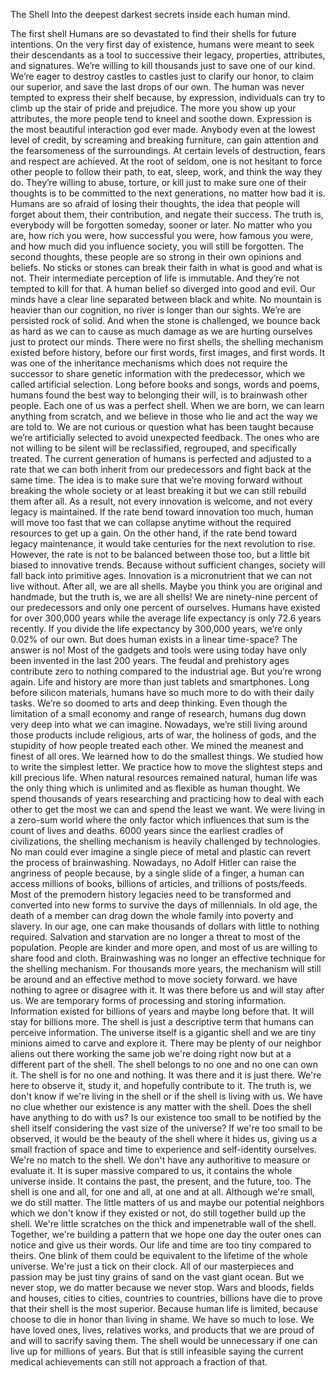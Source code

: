 The Shell
Into the deepest darkest secrets inside each human mind.

The first shell
Humans are so devastated to find their shells for future intentions. On the very first day of existence, humans were meant to seek their descendants as a tool to successive their legacy, properties, attributes, and signatures. We’re willing to kill thousands just to save one of our kind. We’re eager to destroy castles to castles just to clarify our honor, to claim our superior, and save the last drops of our own.
The human was never tempted to express their shelf because, by expression, individuals can try to climb up the stair of pride and prejudice. The more you show up your attributes, the more people tend to kneel and soothe down. Expression is the most beautiful interaction god ever made. Anybody even at the lowest level of credit, by screaming and breaking furniture, can gain attention and the fearsomeness of the surroundings. At certain levels of destruction, fears and respect are achieved.
At the root of seldom, one is not hesitant to force other people to follow their path, to eat, sleep, work, and think the way they do. They’re willing to abuse, torture, or kill just to make sure one of their thoughts is to be committed to the next generations, no matter how bad it is. Humans are so afraid of losing their thoughts, the idea that people will forget about them, their contribution, and negate their success. The truth is, everybody will be forgotten someday, sooner or later. No matter who you are, how rich you were, how successful you were, how famous you were, and how much did you influence society, you will still be forgotten.
The second thoughts, these people are so strong in their own opinions and beliefs. No sticks or stones can break their faith in what is good and what is not. Their intermediate perception of life is immutable. And they’re not tempted to kill for that. A human belief so diverged into good and evil. Our minds have a clear line separated between black and white. No mountain is heavier than our cognition, no river is longer than our sights. We’re are persisted rock of solid. And when the stone is challenged, we bounce back as hard as we can to cause as much damage as we are hurting ourselves just to protect our minds.
There were no first shells, the shelling mechanism existed before history, before our first words, first images, and first words. It was one of the inheritance mechanisms which does not require the successor to share genetic information with the predecessor, which we called artificial selection.
Long before books and songs, words and poems, humans found the best way to belonging their will, is to brainwash other people. Each one of us was a perfect shell. When we are born, we can learn anything from scratch, and we believe in those who lie and act the way we are told to. We are not curious or question what has been taught because we’re artificially selected to avoid unexpected feedback. The ones who are not willing to be silent will be reclassified, regrouped, and specifically treated. The current generation of humans is perfected and adjusted to a rate that we can both inherit from our predecessors and fight back at the same time. The idea is to make sure that we’re moving forward without breaking the whole society or at least breaking it but we can still rebuild them after all. As a result, not every innovation is welcome, and not every legacy is maintained. If the rate bend toward innovation too much, human will move too fast that we can collapse anytime without the required resources to get up a gain. On the other hand, if the rate bend toward legacy maintenance, it would take centuries for the next revolution to rise. However, the rate is not to be balanced between those too, but a little bit biased to innovative trends. Because without sufficient changes, society will fall back into primitive ages. Innovation is a micronutrient that we can not live without.
After all, we are all shells. Maybe you think you are original and handmade, but the truth is, we are all shells! We are ninety-nine percent of our predecessors and only one percent of ourselves. Humans have existed for over 300,000 years while the average life expectancy is only 72.6 years recently. If you divide the life expectancy by 300,000 years, we’re only 0.02% of our own. But does human exists in a linear time-space? The answer is no! Most of the gadgets and tools were using today have only been invented in the last 200 years. The feudal and prehistory ages contribute zero to nothing compared to the industrial age. But you’re wrong again. Life and history are more than just tablets and smartphones.
Long before silicon materials, humans have so much more to do with their daily tasks. We’re so doomed to arts and deep thinking. Even though the limitation of a small economy and range of research, humans dug down very deep into what we can imagine. Nowadays, we’re still living around those products include religious, arts of war, the holiness of gods, and the stupidity of how people treated each other. We mined the meanest and finest of all ores. We learned how to do the smallest things. We studied how to write the simplest letter. We practice how to move the slightest steps and kill precious life. When natural resources remained natural, human life was the only thing which is unlimited and as flexible as human thought. We spend thousands of years researching and practicing how to deal with each other to get the most we can and spend the least we want. We were living in a zero-sum world where the only factor which influences that sum is the count of lives and deaths.
6000 years since the earliest cradles of civilizations, the shelling mechanism is heavily challenged by technologies. No man could ever imagine a single piece of metal and plastic can revert the process of brainwashing. Nowadays, no Adolf Hitler can raise the angriness of people because, by a single slide of a finger, a human can access millions of books, billions of articles, and trillions of posts/feeds. Most of the premodern history legacies need to be transformed and converted into new forms to survive the days of millennials. In old age, the death of a member can drag down the whole family into poverty and slavery. In our age, one can make thousands of dollars with little to nothing required. Salvation and starvation are no longer a threat to most of the population. People are kinder and more open, and most of us are willing to share food and cloth. Brainwashing was no longer an effective technique for the shelling mechanism.
For thousands more years, the mechanism will still be around and an effective method to move society forward. we have nothing to agree or disagree with it. It was there before us and will stay after us. We are temporary forms of processing and storing information. Information existed for billions of years and maybe long before that. It will stay for billions more. The shell is just a descriptive term that humans can perceive information. The universe itself is a gigantic shell and we are tiny minions aimed to carve and explore it. There may be plenty of our neighbor aliens out there working the same job we're doing right now but at a different part of the shell. The shell belongs to no one and no one can own it. The shell is for no one and nothing. It was there and it is just there. We're here to observe it, study it, and hopefully contribute to it.
The truth is, we don't know if we're living in the shell or if the shell is living with us. We have no clue whether our existence is any matter with the shell. Does the shell have anything to do with us? Is our existence too small to be notified by the shell itself considering the vast size of the universe? If we're too small to be observed, it would be the beauty of the shell where it hides us, giving us a small fraction of space and time to experience and self-identity ourselves.
We're no match to the shell. We don't have any authoritive to measure or evaluate it. It is super massive compared to us, it contains the whole universe inside. It contains the past, the present, and the future, too. The shell is one and all, for one and all, at one and at all.
Although we're small, we do still matter. The little matters of us and maybe our potential neighbors which we don't know if they existed or not, do still together build up the shell. We're little scratches on the thick and impenetrable wall of the shell. Together, we're building a pattern that we hope one day the outer ones can notice and give us their words. Our life and time are too tiny compared to theirs. One blink of them could be equivalent to the lifetime of the whole universe. We're just a tick on their clock. All of our masterpieces and passion may be just tiny grains of sand on the vast giant ocean. But we never stop, we do matter because we never stop.
Wars and bloods, fields and houses, cities to cities, countries to countries, billions have die to prove that their shell is the most superior. Because human life is limited, because choose to die in honor than living in shame. We have so much to lose. We have loved ones, lives, relatives works, and products that we are proud of and will to sacrify saving them. The shell would be unnecessary if one can live up for millions of years. But that is still infeasible saying the current medical achievements can still not approach a fraction of that.